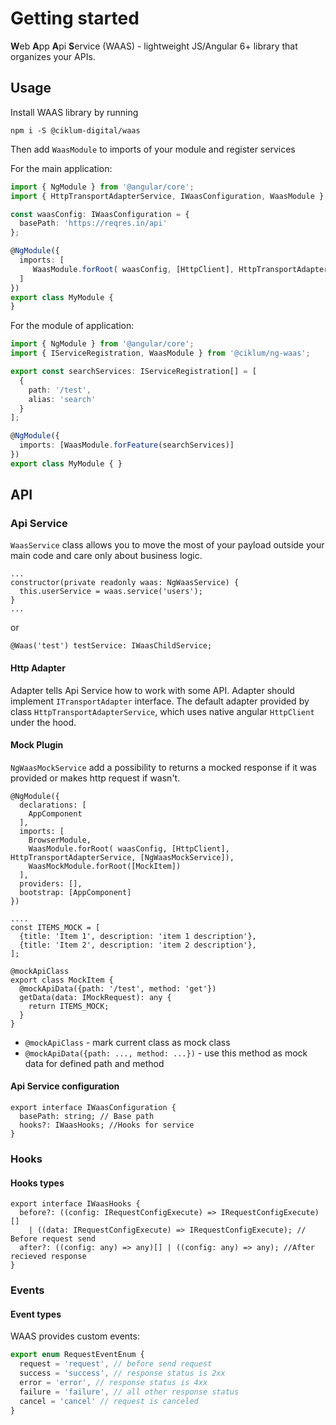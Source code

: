 # Getting started
 
**W**eb **A**pp **A**pi **S**ervice (WAAS) - lightweight JS/Angular 6+ library that organizes your APIs.

## Usage

Install WAAS library by running

```npm i -S @ciklum-digital/waas```

Then add `WaasModule` to imports of your module and register services

For the main application:
```typescript 
import { NgModule } from '@angular/core';
import { HttpTransportAdapterService, IWaasConfiguration, WaasModule } from '@ciklum/ng-waas';

const waasConfig: IWaasConfiguration = {
  basePath: 'https://reqres.in/api'
};

@NgModule({
  imports: [
     WaasModule.forRoot( waasConfig, [HttpClient], HttpTransportAdapterService]),
  ]
})
export class MyModule {
}
``` 

For the module of application:
```typescript 
import { NgModule } from '@angular/core';
import { IServiceRegistration, WaasModule } from '@ciklum/ng-waas';

export const searchServices: IServiceRegistration[] = [
  {
    path: '/test',
    alias: 'search'
  }
];

@NgModule({
  imports: [WaasModule.forFeature(searchServices)]
})
export class MyModule { }
``` 


## API

### Api Service
`WaasService` class allows you to move the most of your payload outside your main code and care only
about business logic.

```
...
constructor(private readonly waas: NgWaasService) {
  this.userService = waas.service('users');
}
...
```
or

````
@Waas('test') testService: IWaasChildService;
````

#### Http Adapter
Adapter tells Api Service how to work with some API.
Adapter should implement `ITransportAdapter` interface.
The default adapter provided by class ``HttpTransportAdapterService``, which uses native angular ``HttpClient`` under the hood.

#### Mock Plugin
`NgWaasMockService` add a possibility to returns a mocked response if it was provided or makes http request if wasn't.

```
@NgModule({
  declarations: [
    AppComponent
  ],
  imports: [
    BrowserModule,
    WaasModule.forRoot( waasConfig, [HttpClient], HttpTransportAdapterService, [NgWaasMockService]),
    WaasMockModule.forRoot([MockItem])
  ],
  providers: [],
  bootstrap: [AppComponent]
})

....
const ITEMS_MOCK = [
  {title: 'Item 1', description: 'item 1 description'},
  {title: 'Item 2', description: 'item 2 description'},
];

@mockApiClass
export class MockItem {
  @mockApiData({path: '/test', method: 'get'})
  getData(data: IMockRequest): any {
    return ITEMS_MOCK;
  }
}

```

* `@mockApiClass` - mark current class as mock class
* `@mockApiData({path: ..., method: ...})` - use this method as mock data for defined path and method

#### Api Service configuration
```
export interface IWaasConfiguration {
  basePath: string; // Base path
  hooks?: IWaasHooks; //Hooks for service
} 
```


### Hooks

#### Hooks types
```
export interface IWaasHooks {
  before?: ((config: IRequestConfigExecute) => IRequestConfigExecute)[]
    | ((data: IRequestConfigExecute) => IRequestConfigExecute); // Before request send
  after?: ((config: any) => any)[] | ((config: any) => any); //After recieved response
}
```

### Events

#### Event types
WAAS provides custom events:  
```typescript
export enum RequestEventEnum {
  request = 'request', // before send request
  success = 'success', // response status is 2xx
  error = 'error', // response status is 4xx
  failure = 'failure', // all other response status
  cancel = 'cancel' // request is canceled
}
```
